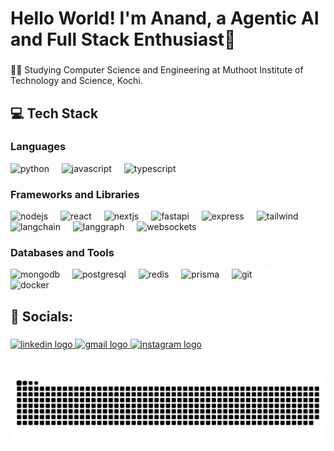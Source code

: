 <h1 align="left">Hello World! I'm Anand, a Agentic AI and Full Stack Enthusiast👋</h1>

###

<p align="left">🧑‍💻 Studying Computer Science and Engineering at Muthoot Institute of Technology and Science, Kochi.</p>

###

<h2 align="left">💻 Tech Stack</h2>

### Languages
<div align="left">
  <img src="https://cdn.jsdelivr.net/gh/devicons/devicon/icons/python/python-original.svg" height="35" alt="python" />
  <img width="12"/>
  <img src="https://cdn.jsdelivr.net/gh/devicons/devicon/icons/javascript/javascript-original.svg" height="35" alt="javascript"/>
  <img width="12"/>
  <img src="https://cdn.jsdelivr.net/gh/devicons/devicon/icons/typescript/typescript-original.svg" height="35" alt="typescript"/>
</div>

### Frameworks and Libraries
<div align="left">
  <img src="https://cdn.jsdelivr.net/gh/devicons/devicon/icons/nodejs/nodejs-original.svg" height="35" alt="nodejs"/>
  <img width="12"/>
  <img src="https://cdn.jsdelivr.net/gh/devicons/devicon/icons/react/react-original.svg" height="35" alt="react"/>
  <img width="12"/>
  <img src="https://cdn.jsdelivr.net/gh/devicons/devicon/icons/nextjs/nextjs-original.svg" height="35" alt="nextjs"/>
  <img width="12"/>
  <img src="https://cdn.jsdelivr.net/gh/devicons/devicon/icons/fastapi/fastapi-original.svg" height="35" alt="fastapi"/>
  <img width="12"/>
  <img src="https://cdn.jsdelivr.net/gh/devicons/devicon/icons/express/express-original.svg" height="35" alt="express"/>
  <img width="12"/>
  <img src="https://cdn.jsdelivr.net/gh/devicons/devicon@latest/icons/tailwindcss/tailwindcss-original.svg" height="35" alt="tailwind"/>
  <img width="12"/>
  <img src="https://img.shields.io/badge/LangChain-black?style=for-the-badge&logo=chainlink&logoColor=white" height="35" alt="langchain"/>
  <img width="12"/>
  <img src="https://img.shields.io/badge/LangGraph-0A66C2?style=for-the-badge&logo=graphql&logoColor=white" height="35" alt="langgraph"/>
  <img width="12"/>
  <img src="https://img.shields.io/badge/WebSockets-333333?style=for-the-badge&logo=socket.io&logoColor=white" height="35" alt="websockets"/>
</div>

### Databases and Tools
<div align="left">
  <img src="https://cdn.jsdelivr.net/gh/devicons/devicon/icons/mongodb/mongodb-original.svg" height="35" alt="mongodb"/>
  <img width="12"/>
  <img src="https://cdn.jsdelivr.net/gh/devicons/devicon/icons/postgresql/postgresql-original.svg" height="35" alt="postgresql"/>
  <img width="12"/>
  <img src="https://cdn.jsdelivr.net/gh/devicons/devicon/icons/redis/redis-original.svg" height="35" alt="redis"/>
  <img width="12"/>
  <img src="https://cdn.jsdelivr.net/gh/devicons/devicon/icons/prisma/prisma-original.svg" height="35" alt="prisma"/>
  <img width="12"/>
  <img src="https://cdn.jsdelivr.net/gh/devicons/devicon/icons/git/git-original.svg" height="35" alt="git"/>
  <img width="12"/>
  <img src="https://cdn.jsdelivr.net/gh/devicons/devicon/icons/github/github-original.svg" height="35" alt="github" style="filter: brightness(0) invert(1);"/>
  <img width="12"/>
  <img src="https://cdn.jsdelivr.net/gh/devicons/devicon/icons/docker/docker-original.svg" height="35" alt="docker"/>
</div>



###

<h2 align="left">📲 Socials:</h2>

###

<div align="left">
  <a href="https://www.linkedin.com/in/anand-s106/" target="_blank">
    <img src="https://img.shields.io/static/v1?message=LinkedIn&logo=linkedin&label=&color=0077B5&logoColor=white&labelColor=&style=for-the-badge" height="35" alt="linkedin logo"  />
  </a>
  <a href="mailto:anands2003106@gmail.com" target="_blank">
    <img src="https://img.shields.io/static/v1?message=Gmail&logo=gmail&label=&color=D14836&logoColor=white&labelColor=&style=for-the-badge" height="35" alt="gmail logo"  />
  </a>
  <a href="https://www.instagram.com/iam.anand._" target="_blank">
    <img src="https://img.shields.io/static/v1?message=Instagram&logo=instagram&label=&color=E4405F&logoColor=white&labelColor=&style=for-the-badge" height="35" alt="instagram logo"  />
  </a>
</div>

###

<br clear="both">

<picture>
  <source media="(prefers-color-scheme: dark)" srcset="https://raw.githubusercontent.com/anand-106/anand-106/output/github-snake-dark.svg" />
  <source media="(prefers-color-scheme: light)" srcset="https://raw.githubusercontent.com/anand-106/anand-106/output/github-snake.svg" />
  <img alt="github-snake" src="https://raw.githubusercontent.com/anand-106/anand-106/output/github-snake.svg" />
</picture>

###
